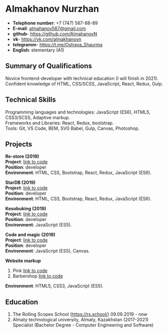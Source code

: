 #  Almakhanov Nurzhan
* **Telephone number**: +7 (747) 567-88-89
* **E-mail**: almahanov567@gmail.com
* **github**- https://github.com/AlmahanovN
* **vk**- https://vk.com/almakhanovn 
* **telegramm**- https://t.me/Ostraya_Shaurma
* **English**: elementary (A1)  

## Summary of Qualifications
Novice frontend-developer with technical education (I will finish in 2021). Confident knowledge of HTML, CSS/SCSS, JavaScript, React, Redux, Gulp.
## Technical Skills
Programming languages and technologies: JavaScript (ES6), HTML5, CSS3/SCSS, Adaptive markup.  
Frameworks and Libraries: React, Redux, bootstrap.  
Tools: Git, VS Code, BEM, SVG Babel, Gulp, Canvas, Photoshop.  
## Projects  
**Re-store (2019)**  
**Project**: [link to code](https://github.com/AlmahanovN/react-redux-re-store)  
**Position**: developer  
**Environment**: HTML, CSS, Bootstrap, React, Redux, JavaScript (ES6).  

**StarDB (2019)**  
**Project**: [link to code](https://github.com/AlmahanovN/react-star-db)  
**Position**: developer  
**Environment**: HTML, CSS, Bootstrap, React, Redux, JavaScript (ES6).  

**Kesobuking (2019)**  
**Project**: [link to code](https://github.com/AlmahanovN/react-star-db)  
**Position**: developer  
**Environment**: JavaScript (ES5).  

**Code and magic (2019)**  
**Project**: [link to code](https://github.com/AlmahanovN/code-and-magic)  
**Position**: developer  
**Environment**: JavaScript (ES5), Canvas.  

**Website markup**
1. Pink [link to code](https://github.com/AlmahanovN/pink)
2. Barbershop [link to code](https://github.com/AlmahanovN/Barbershop)

**Environment**: HTML5, CSS3, JavaScript (ES5).  

## Education
1. The Rolling Scopes School (https://rs.school/) 09.09.2019 - now
2. Almaty technological university, Almaty, Kazakhstan (2017-2021)
Specialist  (Bachelor Degree - Computer Engineering and Software)
